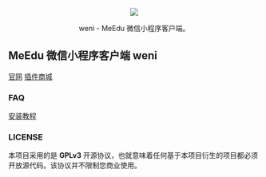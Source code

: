 <p align="center"><img src="doc/images/demo.png"/></p>
<p align="center">weni - MeEdu 微信小程序客户端。</p>

## MeEdu 微信小程序客户端 weni

[官网](https://meedu.vip)
[插件商城](https://meedu.vip/addons)

### FAQ

[安装教程](https://www.yuque.com/meedu/foyrg7/zn927m)

### LICENSE

本项目采用的是 **GPLv3** 开源协议，也就意味着任何基于本项目衍生的项目都必须开放源代码。该协议并不限制您商业使用。